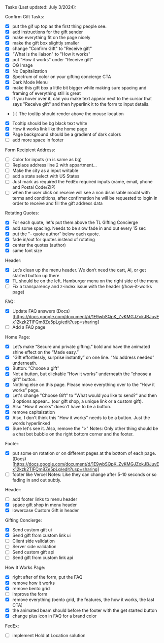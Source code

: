 Tasks (Last updated: July 3/2024):

Confirm Gift Tasks:
- [x] put the gif up top as the first thing people see.
- [x] add instructions for the gift sender
- [x] make everything fit on the page nicely
- [x] make the gift box slightly smaller
- [x] change "Confirm Gift" to "Receive gift"
- [x] "What is the liaison" to "How it works"
- [x] put "How it works" under "Receive gift"
- [x] OG Image
- [x] No Capitalization
- [x] Spectrum of color on your gifting concierge CTA
- [x] Dark Mode Menu
- [x] make this gift box a little bit bigger while making sure spacing and framing of everything still is great
- [x] if you hover over it, can you make text appear next to the cursor that says "Receive gift" and then hyperlink it to the form to input details.
- [-] The tooltip should render above the mouse location
- [x] Tooltip should be bg black text white
- [x] How it works link like the home page
- [x] Page background should be a gradient of dark colors
- [ ] add more space in footer

Form Recipient Address:
- [ ] Color for inputs (rn is same as bg)
- [ ] Replace address line 2 with appartment...
- [ ] Make the city as a input writable
- [ ] add a state select with US States
- [ ] Just mark as required the FedEx required inputs (name, email, phone and Postal Code/ZIP)
- [ ] when the user click on receive will see a non dismisable modal with terms and conditions,
after confirmation he will be requested to login
in order to receive and fill the gift address data

Rotating Quotes:
- [x] For each quote, let's put them above the TL Gifting Concierge
- [x] add some spacing. Needs to be slow fade in and out every 15 sec
- [x] put the "- quote author" below each quote.
- [x] fade in/out for quotes instead of rotating
- [x] center the quotes (author)
- [x] same font size

Header:
- [x] Let’s clean up the menu header. We don’t need the cart, AI, or get started button up there.
- [x] TL should be on the left. Hamburger menu on the right side of the menu
- [ ] Fix a transparency and z-index issue with the header (/how-it-works page)

FAQ:
- [x] Update FAQ answers
(Docs)[https://docs.google.com/document/d/1E9wbSQpK_ZvKMGJZokJBJuvEx12kzk2TIFQm8Ze5pLg/edit?usp=sharing]
- [ ] Add a FAQ page

Home Page:
- [x] Let’s make “Secure and private gifting.” bold and have the animated shine effect on the “Made easy.”
- [x] “Gift effortlessly, surprise instantly” on one line. “No address needed” underneath.
- [x] Button: “Choose a gift”
- [x] Not a button, but clickable “How it works” underneath the “choose a gift” button.
- [x] Nothing else on this page. Please move everything over to the “How it works” page.
- [x] Let's change "Choose Gift" to "What would you like to send?" and then 3 options appear... (our gift shop, a unique link or a custom gift).
- [x] Also "How it works" doesn't have to be a button.
- [x] remove capitaization
- [x] Also, I don't think this "How it works" needs to be a button. Just the words hyperlinked
- [x] Sure let's see it. Also, remove the ">"
Notes: Only other thing should be a chat bot bubble on the right bottom corner and the footer.

Footer:
- [x] put some on rotation or on different pages at the bottom of each page.
(Docs)[https://docs.google.com/document/d/1E9wbSQpK_ZvKMGJZokJBJuvEx12kzk2TIFQm8Ze5pLg/edit?usp=sharing]
- [ ] footer like Vercel
Notes: Like they can change after 5-10 seconds or so fading in and out subtly.

Header:
- [ ] add footer links to menu header
- [x] space gift shop in menu header
- [x] lowercase Custom Gift in header

Gifting Concierge:
- [x] Send custom gift ui
- [x] Send gift from custom link ui
- [ ] Client side validation
- [ ] Server side validation
- [ ] Send custom gift api
- [ ] Send gift from custom link api

How It Works Page:
- [x] right after of the form, put the FAQ
- [x] remove how it works
- [x] remove bento grid
- [ ] improve the form
- [x] remove everything (bento grid, the features, the how it works, the last CTA)
- [x] the animated beam should before the footer with the get started button
- [x] change plus icon in FAQ for a brand color

FedEx:
- [ ] implement Hold at Location solution